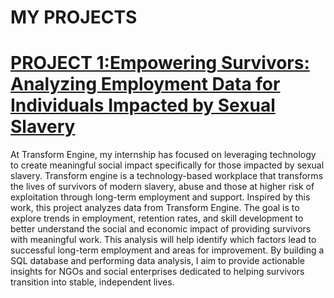 # MY PROJECTS

# [PROJECT 1:Empowering Survivors: Analyzing Employment Data for Individuals Impacted by Sexual Slavery](https://github.com/kaardhika/Empowering-Survivors)

At Transform Engine, my internship has focused on leveraging technology to create meaningful social impact specifically for those impacted by sexual slavery. Transform engine is a technology-based workplace that transforms the lives of survivors of modern slavery, abuse and those at higher risk of exploitation through long-term employment and support. Inspired by this work, this project analyzes data from Transform Engine. The goal is to explore trends in employment, retention rates, and skill development to better understand the social and economic impact of providing survivors with meaningful work. This analysis will help identify which factors lead to successful long-term employment and areas for improvement. By building a SQL database and performing data analysis, I aim to provide actionable insights for NGOs and social enterprises dedicated to helping survivors transition into stable, independent lives.

